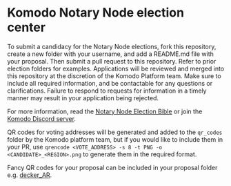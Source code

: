 # Komodo Notary Node election center

To submit a candidacy for the Notary Node elections, fork this repository, create a new folder with your username, and add a README.md file with your proposal. Then submit a pull request to this repository.
Refer to prior election folders for examples. Applications will be reviewed and merged into this repository at the discretion of the Komodo Platform team.
Make sure to include all required information, and be contactable for any questions or clarifications. Failure to respond to requests for information in a timely manner may result in your application being rejected.

For more information, read the [Notary Node Election Bible](https://github.com/KomodoPlatform/dPoW/blob/dev/doc/bible.md) or join the [Komodo Discord server](https://komodoplatform.com/discord).

QR codes for voting addresses will be generated and added to the `qr_codes` folder by the Komodo platform team, but if you would like to include them in your PR, use `qrencode <VOTE_ADDRESS> -s 8 -t PNG -o <CANDIDATE>_<REGION>.png` to generate them in the required format.

Fancy QR codes for your proposal can be included in your proposal folder e.g. [decker_AR](decker/RWLtG5n97g5dJFvn9zhxU7QBvTmJ2BqKyw.svg).
